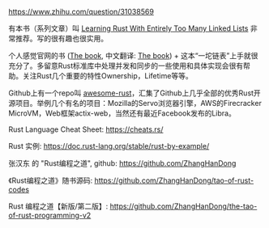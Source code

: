 https://www.zhihu.com/question/31038569

有本书（系列文章）叫 [Learning Rust With Entirely Too Many Linked Lists](https://rust-unofficial.github.io/too-many-lists/) 非常推荐。写的很有趣也很实用。

个人感觉官网的书 ([The book](https://github.com/rust-lang/book), 中文翻译: [The book](https://github.com/KaiserY/rust-book-chinese)) + 这本“一坨链表”上手就很充分了。多留意Rust标准库中处理并发和同步的一些使用和具体实现会很有帮助。关注Rust几个重要的特性Ownership，Lifetime等等。

Github上有一个repo叫 [awesome-rust](https://github.com/rust-unofficial/awesome-rust)，汇集了Github上几乎全部的优秀Rust开源项目。举例几个有名的项目：Mozilla的Servo浏览器引擎，AWS的Firecracker MicroVM，Web框架actix-web，当然还有最近Facebook发布的Libra。




Rust Language Cheat Sheet: https://cheats.rs/

Rust 实例: https://doc.rust-lang.org/stable/rust-by-example/

张汉东 的 "Rust编程之道", github: https://github.com/ZhangHanDong

《Rust编程之道》随书源码: https://github.com/ZhangHanDong/tao-of-rust-codes

Rust 编程之道【新版/第二版】: https://github.com/ZhangHanDong/the-tao-of-rust-programming-v2
